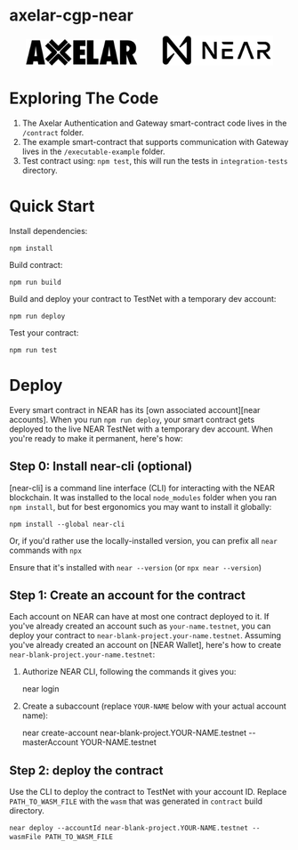 # axelar-cgp-near

<p align="middle">
    <a href="https://axelar.network/brand" target="blank"><img src="./tech-logos/axelar_logo.png" width="200" alt="Axelar Logo"/></a>
    &nbsp;
    &nbsp;
    &nbsp;
    &nbsp;
    &nbsp;
    <a href="https://near.org/" target="blank"><img src="./tech-logos/near_logo.png" width="200" alt="Near Logo" /></a>
</p>

# Exploring The Code

1. The Axelar Authentication and Gateway smart-contract code lives in the `/contract` folder.
2. The example smart-contract that supports communication with Gateway lives in the `/executable-example` folder.
3. Test contract using: `npm test`, this will run the tests in `integration-tests` directory.

# Quick Start

Install dependencies:

    npm install

Build contract:

    npm run build

Build and deploy your contract to TestNet with a temporary dev account:

    npm run deploy

Test your contract:

    npm run test

# Deploy

Every smart contract in NEAR has its [own associated account][near accounts].
When you run `npm run deploy`, your smart contract gets deployed to the live NEAR TestNet with a temporary dev account.
When you're ready to make it permanent, here's how:

## Step 0: Install near-cli (optional)

[near-cli] is a command line interface (CLI) for interacting with the NEAR blockchain. It was installed to the local `node_modules` folder when you ran `npm install`, but for best ergonomics you may want to install it globally:

    npm install --global near-cli

Or, if you'd rather use the locally-installed version, you can prefix all `near` commands with `npx`

Ensure that it's installed with `near --version` (or `npx near --version`)

## Step 1: Create an account for the contract

Each account on NEAR can have at most one contract deployed to it. If you've already created an account such as `your-name.testnet`, you can deploy your contract to `near-blank-project.your-name.testnet`. Assuming you've already created an account on [NEAR Wallet], here's how to create `near-blank-project.your-name.testnet`:

1. Authorize NEAR CLI, following the commands it gives you:

   near login

2. Create a subaccount (replace `YOUR-NAME` below with your actual account name):

   near create-account near-blank-project.YOUR-NAME.testnet --masterAccount YOUR-NAME.testnet

## Step 2: deploy the contract

Use the CLI to deploy the contract to TestNet with your account ID.
Replace `PATH_TO_WASM_FILE` with the `wasm` that was generated in `contract` build directory.

    near deploy --accountId near-blank-project.YOUR-NAME.testnet --wasmFile PATH_TO_WASM_FILE
